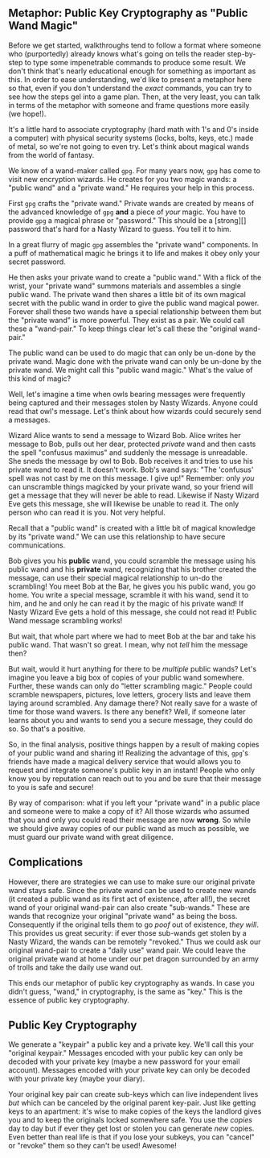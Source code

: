 ## Metaphor: Public Key Cryptography as "Public Wand Magic"

Before we get started, walkthroughs tend to follow a format where someone who
(purportedly) already knows what's going on tells the reader step-by-step to
type some impenetrable commands to produce some result. We don't think that's
nearly educational enough for something as important as this. In order to ease
understanding, we'd like to present a metaphor here so that, even if you don't
understand the _exact_ commands, you can try to see how the steps gel into a
game plan. Then, at the very least, you can talk in terms of the metaphor with
someone and frame questions more easily (we hope!).

It's a little hard to associate cryptography (hard math with 1's and 0's inside
a computer) with physical security systems (locks, bolts, keys, etc.) made of
metal, so we're not going to even try. Let's think about magical wands from the
world of fantasy.

We know of a wand-maker called `gpg`. For many years now, `gpg` has come to
visit new encryption wizards.  He creates for you two magic wands: a "public
wand" and a "private wand." He requires your help in this process.

First `gpg` crafts the "private wand." Private wands are created by means of
the advanced knowledge of `gpg` **and** a piece of *your* magic. You have to
provide `gpg` a magical phrase or "password." This should be a [strong][]
password that's hard for a Nasty Wizard to guess. You tell it to him.

In a great flurry of magic `gpg` assembles the "private wand" components. In a
puff of mathematical magic he brings it to life and makes it obey only your
secret password.

He then asks your private wand to create a "public wand." With a flick of the
wrist,  your "private wand" summons materials and assembles a single public
wand.  The private wand then shares a little bit of its own magical secret with
the public wand in order to give the public wand magical power. Forever shall
these two wands have a special relationship between them but the "private wand"
is more powerful. They exist as a pair. We could call these a "wand-pair." To
keep things clear let's call these the "original wand-pair."

The public wand can be used to do magic that can only be un-done by the private
wand. Magic done with the private wand can only be un-done by the private wand.
We might call this "public wand magic." What's the value of this kind of magic?

Well, let's imagine a time when owls bearing messages were frequently being
captured and their messages stolen by Nasty Wizards. Anyone could read that
owl's message. Let's think about how wizards could securely send a messages.

Wizard Alice wants to send a message to Wizard Bob. Alice writes her message to
Bob, pulls out her dear, protected *private* wand and then casts the spell
"confusus maximus" and suddenly the message is unreadable. She sneds the
message by owl to Bob. Bob receives it and tries to use his private wand to
read it. It doesn't work. Bob's wand says: "The 'confusus' spell was not cast
by me on this message. I give up!" Remember: only *you* can unscramble things
magicked by your private wand, so your friend will get a message that they will
never be able to read. Likewise if Nasty Wizard Eve gets this message, she will
likewise be unable to read it. The only person who can read it is you. Not very
helpful.

Recall that a "public wand" is created with a little bit of magical knowledge
by its "private wand." We can use this relationship to have secure
communications.

Bob gives you his **public** wand, you could scramble the message using his
public wand and his **private** wand, recognizing that his brother created the
message, can use their special magical relationship to un-do the scrambling!
You meet Bob at the Bar, he gives you his public wand, you go home. You write a
special message, scramble it with his wand, send it to him, and he and only he
can read it by the magic of his private wand! If Nasty Wizard Eve gets a hold
of this message, she could not read it! Public Wand message scrambling works!

But wait, that whole part where we had to meet Bob at the bar and take his
public wand. That wasn't so great. I mean, why not *tell* him the message then?

But wait, would it hurt anything for there to be *multiple* public wands? Let's
imagine you leave a big box of copies of your public wand somewhere. Further,
these wands can only do "letter scrambling magic." People could scramble
newspapers, pictures, love letters, grocery lists and leave them laying around
scrambled. Any damage there? Not really save for a waste of time for those wand
wavers. Is there any benefit? Well, if someone later learns about you and wants
to send you a secure message, they could do so. So that's a positive.

So, in the final analysis, positive things happen by a result of making copies
of your public wand and sharing it! Realizing the advantage of this, `gpg`'s
friends have made a magical delivery service that would allows you to request
and integrate someone's public key in an instant! People who only know you by
reputation can reach out to you and be sure that their message to you is safe
and secure!

By way of comparison: what if you left your "private wand" in a public place
and someone were to make a copy of it? All those wizards who assumed that you
and only you could read their message are now **wrong**. So while we should
give away copies of our public wand as much as possible, we must guard our
private wand with great diligence.

## Complications




However, there are strategies we can use to make sure our original private wand
stays safe.  Since the private wand can be used to create new wands (it created
a public wand as its first act of existence, after all!), the secret wand of
your original wand-pair can also create "sub-wands." These are wands that
recognize your original "private wand" as being the boss.  Consequently if the
original tells them to go *poof* out of existence, *they will*. This provides
us great security: if ever those sub-wands get stolen by a Nasty Wizard, the
wands can be remotely "revoked." Thus we could ask our original wand-pair to
create a "daily use" wand pair. We could leave the original private wand at
home under our pet dragon surrounded by an army of trolls and take the daily
use wand out.


This ends our metaphor of public key cryptography as wands. In case you didn't
guess, "wand," in cryptography, is the same as "key." This is the essence of
public key cryptography.

## Public Key Cryptography

We generate a "keypair" a public key and a private key. We'll call this your
"original keypair." Messages encoded with your public key can only be decoded
with your private key (maybe a new password for your email account). Messages
encoded with your private key can only be decoded with your private key (maybe
your diary).

Your original key pair can create sub-keys which can live independent lives
*but* which can be canceled by the original parent key-pair.  Just like getting
keys to an apartment: it's wise to make copies of the keys the landlord gives
you and to keep the originals locked somewhere safe. You use the _copies_ day
to day but if ever they get lost or stolen you can generate _new_ copies. Even
better than real life is that if you lose your subkeys, you can "cancel" or
"revoke" them so they can't be used! Awesome!
